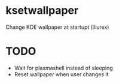 # ksetwallpaper
Change KDE wallpaper at startupt (lliurex)

# TODO
* Wait for plasmashell instead of sleeping
* Reset wallpaper when user changes it
